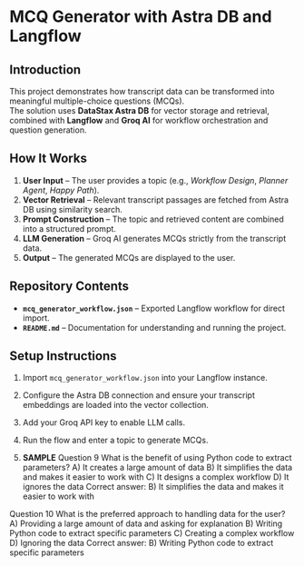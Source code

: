 # MCQ Generator with Astra DB and Langflow

## Introduction
This project demonstrates how transcript data can be transformed into meaningful multiple-choice questions (MCQs).  
The solution uses **DataStax Astra DB** for vector storage and retrieval, combined with **Langflow** and **Groq AI** for workflow orchestration and question generation.

## How It Works
1. **User Input** – The user provides a topic (e.g., *Workflow Design*, *Planner Agent*, *Happy Path*).  
2. **Vector Retrieval** – Relevant transcript passages are fetched from Astra DB using similarity search.  
3. **Prompt Construction** – The topic and retrieved content are combined into a structured prompt.  
4. **LLM Generation** – Groq AI generates MCQs strictly from the transcript data.  
5. **Output** – The generated MCQs are displayed to the user.

## Repository Contents
- **`mcq_generator_workflow.json`** – Exported Langflow workflow for direct import.  
- **`README.md`** – Documentation for understanding and running the project.  

## Setup Instructions
1. Import `mcq_generator_workflow.json` into your Langflow instance.  
2. Configure the Astra DB connection and ensure your transcript embeddings are loaded into the vector collection.  
3. Add your Groq API key to enable LLM calls.  

4. Run the flow and enter a topic to generate MCQs.

5. **SAMPLE**
Question 9
What is the benefit of using Python code to extract parameters?
A) It creates a large amount of data 
B) It simplifies the data and makes it easier to work with 
C) It designs a complex workflow 
D) It ignores the data
Correct answer: B) It simplifies the data and makes it easier to work with

Question 10
What is the preferred approach to handling data for the user?
A) Providing a large amount of data and asking for explanation 
B) Writing Python code to extract specific parameters 
C) Creating a complex workflow 
D) Ignoring the data
Correct answer: B) Writing Python code to extract specific parameters
